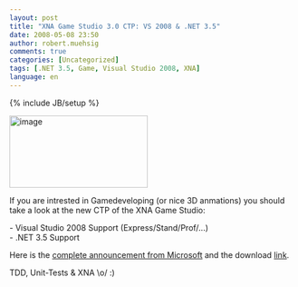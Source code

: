 ```yaml
---
layout: post
title: "XNA Game Studio 3.0 CTP: VS 2008 & .NET 3.5"
date: 2008-05-08 23:50
author: robert.muehsig
comments: true
categories: [Uncategorized]
tags: [.NET 3.5, Game, Visual Studio 2008, XNA]
language: en
---
```

{% include JB/setup %}
<p><a href="{{BASE_PATH}}/assets/wp-images-en/image22.png"><img style="border-top-width: 0px; border-left-width: 0px; border-bottom-width: 0px; border-right-width: 0px" height="127" alt="image" src="{{BASE_PATH}}/assets/wp-images-en/image-thumb22.png" width="244" border="0" /></a></p>
<p>If you are intrested in Gamedeveloping (or nice 3D anmations) you should take a look at the new CTP of the XNA Game Studio:</p>
<p>- Visual Studio 2008 Support (Express/Stand/Prof/...)   <br />- .NET 3.5 Support </p>
<p>Here is the <a href="http://blogs.msdn.com/xna/archive/2008/05/07/announcing-xna-game-studio-3-0-community-technical-preview-ctp.aspx">complete announcement from Microsoft</a> and the download <a href="http://www.microsoft.com/downloads/details.aspx?FamilyId=DF4AF56A-58A7-474C-BFD0-7CF8ED3036A3&amp;displaylang=en">link</a>.</p>
<p>TDD, Unit-Tests &amp; XNA \o/ :)</p>
